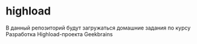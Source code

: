 # highload
В данный репозиторий будут загружаться домашние задания по курсу Разработка Highload-проекта Geekbrains